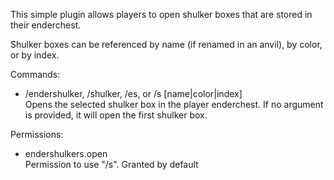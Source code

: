 This simple plugin allows players to open shulker boxes that are stored in their enderchest.

Shulker boxes can be referenced by name (if renamed in an anvil), by color, or by index.

Commands:
 - /endershulker, /shulker, /es, or /s [name|color|index]\
   Opens the selected shulker box in the player enderchest. If no argument is provided, it will open the first shulker box.
   
Permissions:
 - endershulkers.open\
   Permission to use "/s". Granted by default